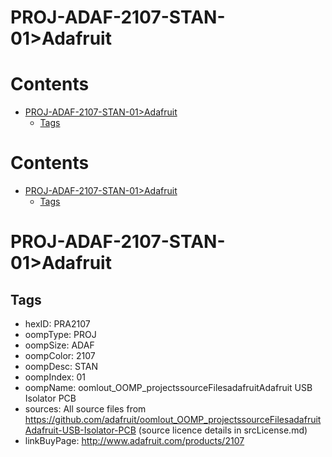 
PROJ-ADAF-2107-STAN-01>Adafruit
===============================

Contents
========

* [PROJ-ADAF-2107-STAN-01>Adafruit](#proj-adaf-2107-stan-01adafruit)
	* [Tags](#tags)

Contents
========

* [PROJ-ADAF-2107-STAN-01>Adafruit](#proj-adaf-2107-stan-01adafruit)
	* [Tags](#tags)

# PROJ-ADAF-2107-STAN-01>Adafruit

## Tags

- hexID: PRA2107
- oompType: PROJ
- oompSize: ADAF
- oompColor: 2107
- oompDesc: STAN
- oompIndex: 01
- oompName: oomlout_OOMP_projectssourceFilesadafruitAdafruit USB Isolator PCB
- sources: All source files from https://github.com/adafruit/oomlout_OOMP_projectssourceFilesadafruitAdafruit-USB-Isolator-PCB (source licence details in srcLicense.md)
- linkBuyPage: http://www.adafruit.com/products/2107
